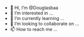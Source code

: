 - 👋 Hi, I’m @Douglasbaa
- 👀 I’m interested in ...
- 🌱 I’m currently learning ...
- 💞️ I’m looking to collaborate on ...
- 📫 How to reach me ...

<!---
Douglasbaa/Douglasbaa is a ✨ special ✨ repository because its `README.md` (this file) appears on your GitHub profile.
You can click the Preview link to take a look at your changes.
--->
